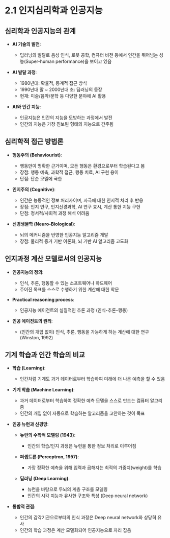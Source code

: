 # 2.1 인지심리학과 인공지능

## 심리학과 인공지능의 관계

- **AI 기술의 발전**: 
  - 딥러닝의 발달로 음성 인식, 로봇 공학, 컴퓨터 비전 등에서 인간을 뛰어넘는 성능(Super-human performance)을 보이고 있음
  
- **AI 발달 과정**:
  - 1980년대: 확률적, 통계적 접근 방식
  - 1990년대 말 ~ 2000년대 초: 딥러닝의 등장
  - 현재: 미술/음악/문학 등 다양한 분야에 AI 활용

- **AI와 인간 지능**: 
  - 인공지능은 인간의 지능을 모방하는 과정에서 발전
  - 인간의 지능은 가장 진보된 형태의 지능으로 간주됨

## 심리학적 접근 방법론

- **행동주의 (Behaviourist)**: 
  - 행동만이 명확한 근거이며, 모든 행동은 환경으로부터 학습된다고 봄
  - 장점: 행동 예측, 과학적 접근, 행동 치료, AI 구현 용이
  - 단점: 단순 모델에 국한
  
- **인지주의 (Cognitive)**: 
  - 인간은 능동적인 정보 처리자이며, 자극에 대한 인지적 처리 후 반응
  - 장점: 인지 연구, 인지신경과학, AI 연구 효시, 계산 통한 지능 구현
  - 단점: 정서적/사회적 과정 해석 어려움
  
- **신경생물학 (Neuro-Biological)**: 
  - 뇌의 메커니즘을 반영한 인공지능 알고리즘 개발
  - 장점: 물리적 증거 기반 이론화, 뇌 기반 AI 알고리즘 고도화

## 인지과정 계산 모델로서의 인공지능

- **인공지능의 정의**: 
  - 인식, 추론, 행동할 수 있는 소프트웨어나 하드웨어
  - 주어진 목표를 스스로 수행하기 위한 계산에 대한 학문

- **Practical reasoning process**: 
  - 인공지능 에이전트의 실질적인 추론 과정 (인식-추론-행동)

- **인공 에이전트의 원리**: 
  - (인간의 개입 없이) 인식, 추론, 행동을 가능하게 하는 계산에 대한 연구 (Winston, 1992)

## 기계 학습과 인간 학습의 비교

- **학습 (Learning)**: 
  - 인간처럼 기계도 과거 데이터로부터 학습하여 미래에 더 나은 예측을 할 수 있음

- **기계 학습 (Machine Learning)**: 
  - 과거 데이터로부터 학습하여 정확한 예측 모델을 스스로 만드는 컴퓨터 알고리즘
  - 인간의 개입 없이 자동으로 학습하는 알고리즘을 고안하는 것이 목표

- **인공 뉴런과 신경망**:
  - **뉴런의 수학적 모델링 (1943)**: 
    - 인간의 학습/인지 과정은 뉴런을 통한 정보 처리로 이루어짐
  
  - **퍼셉트론 (Perceptron, 1957)**: 
    - 가장 정확한 예측을 위해 입력과 곱해지는 최적의 가중치(weight)를 학습

  - **딥러닝 (Deep Learning)**: 
    - 뉴런을 바탕으로 두뇌의 계층 구조를 모델링
    - 인간의 시각 지능과 유사한 구조와 특성 (Deep neural network)

- **통합적 관점**: 
  - 인간의 감각기관으로부터의 인식 과정은 Deep neural network와 상당히 유사
  - 인간의 학습 과정은 계산 모델화되어 인공지능으로 자리 잡음
